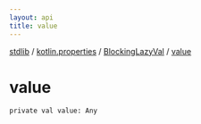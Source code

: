 ```yaml
---
layout: api
title: value
---
```

[stdlib](../../index.html) / [kotlin.properties](../index.html) / [BlockingLazyVal](index.html) / [value](value.html)

# value

```
private val value: Any
```
